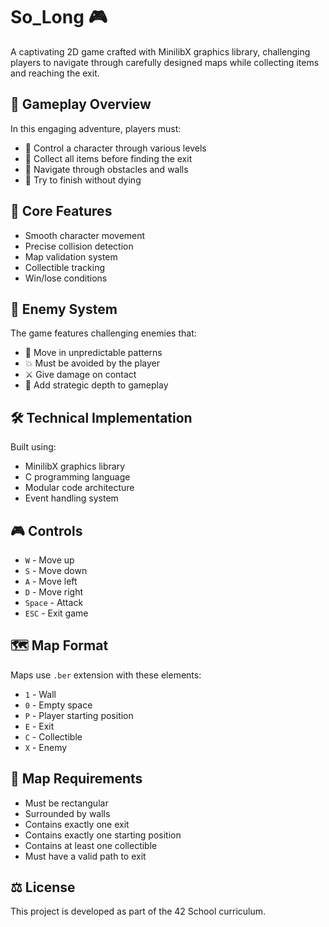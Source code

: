 # So_Long 🎮

A captivating 2D game crafted with MinilibX graphics library, challenging players to navigate through carefully designed maps while collecting items and reaching the exit.

## 🎯 Gameplay Overview
In this engaging adventure, players must:
- 🏃 Control a character through various levels
- 💎 Collect all items before finding the exit
- 🧭 Navigate through obstacles and walls
- 👾 Try to finish without dying

## 🎨 Core Features
- Smooth character movement
- Precise collision detection
- Map validation system
- Collectible tracking
- Win/lose conditions

## 👾 Enemy System
The game features challenging enemies that:
- 🤖 Move in unpredictable patterns
- 💥 Must be avoided by the player
- ⚔️ Give damage on contact
- 🎯 Add strategic depth to gameplay

## 🛠️ Technical Implementation
Built using:
- MinilibX graphics library
- C programming language
- Modular code architecture
- Event handling system

## 🎮 Controls
- `W` - Move up
- `S` - Move down
- `A` - Move left
- `D` - Move right
- `Space` - Attack
- `ESC` - Exit game

## 🗺️ Map Format
Maps use `.ber` extension with these elements:
- `1` - Wall
- `0` - Empty space
- `P` - Player starting position
- `E` - Exit
- `C` - Collectible
- `X` - Enemy

## 📝 Map Requirements
- Must be rectangular
- Surrounded by walls
- Contains exactly one exit
- Contains exactly one starting position
- Contains at least one collectible
- Must have a valid path to exit

## ⚖️ License
This project is developed as part of the 42 School curriculum.
